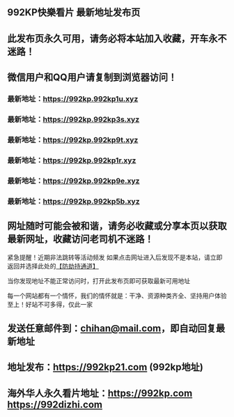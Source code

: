 ## **992KP快樂看片 最新地址发布页**
## 此发布页永久可用，请务必将本站加入收藏，开车永不迷路！
## 微信用户和QQ用户请复制到浏览器访问！
### 最新地址：https://992kp.992kp1u.xyz

### 最新地址：https://992kp.992kp3s.xyz

### 最新地址：https://992kp.992kp9t.xyz

### 最新地址：https://992kp.992kp1r.xyz

### 最新地址：https://992kp.992kp9e.xyz

### 最新地址：https://992kp.992kp5b.xyz


## 网址随时可能会被和谐，请务必收藏或分享本页以获取最新网址，收藏访问老司机不迷路！

紧急提醒！近期非法跳转等活动频发
如果点击网址进入后发现不是本站，请立即返回并选择此处的[【防劫持通道】](https://23.224.130.222:7583)

当你发现地址不能正常访问时，打开此发布页即可获取最新可用地址

每一个网站都有一个情怀，我们的情怀就是：干净、资源种类齐全、坚持用户体验至上！好站不可多得，仅此一家

## 发送任意邮件到：chihan@mail.com，即自动回复最新地址
## 地址发布：https://992kp21.com  (992kp地址)
## 海外华人永久看片地址：https://992kp.com  https://992dizhi.com
